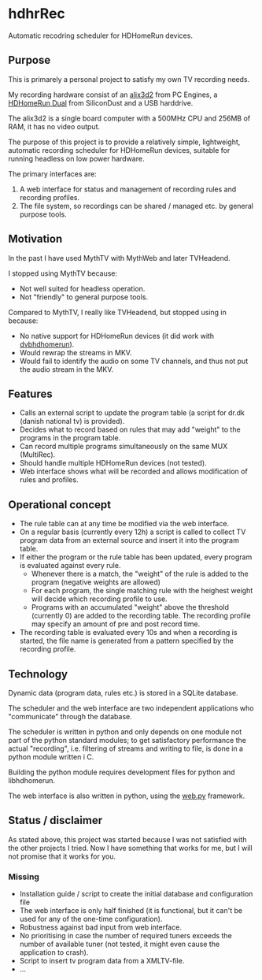 # hdhrRec

Automatic recodring scheduler for HDHomeRun devices.

## Purpose

This is primarely a personal project to satisfy my own TV recording needs.

My recording hardware consist of an [alix3d2](http://www.pcengines.ch/alix3d2.htm) from PC Engines, a [HDHomeRun Dual](http://www.silicondust.com/products/models/hdhr3-eu/) from SiliconDust and a USB harddrive.

The alix3d2 is a single board computer with a 500MHz CPU and 256MB of RAM, it has no video output.

The purpose of this project is to provide a relatively simple, lightweight, automatic recording scheduler for HDHomeRun devices, suitable for running headless on low power hardware.

The primary interfaces are:
1. A web interface for status and management of recording rules and recording profiles.
2. The file system, so recordings can be shared / managed etc. by general purpose tools.

## Motivation
In the past I have used MythTV with MythWeb and later TVHeadend.

I stopped using MythTV because:
* Not well suited for headless operation.
* Not "friendly" to general purpose tools.

Compared to MythTV, I really like TVHeadend, but stopped using in because:
* No native support for HDHomeRun devices (it did work with [dvbhdhomerun](http://sourceforge.net/apps/trac/dvbhdhomerun/)).
* Would rewrap the streams in MKV.
* Would fail to identify the audio on some TV channels, and thus not put the audio stream in the MKV.

## Features

* Calls an external script to update the program table (a script for dr.dk (danish national tv) is provided).
* Decides what to record based on rules that may add "weight" to the programs in the program table.
* Can record multiple programs simultaneously on the same MUX (MultiRec).
* Should handle multiple HDHomeRun devices (not tested).
* Web interface shows what will be recorded and allows modification of rules and profiles.

## Operational concept

* The rule table can at any time be modified via the web interface.
* On a regular basis (currently every 12h) a script is called to collect TV program data from an external source and insert it into the program table.
* If either the program or the rule table has been updated, every program is evaluated against every rule.
  * Whenever there is a match, the "weight" of the rule is added to the program (negative weights are allowed)
  * For each program, the single matching rule with the heighest weight will decide which recording profile to use.
  * Programs with an accumulated "weight" above the threshold (currently 0) are added to the recording table. The recording profile may specify an amount of pre and post record time.
* The recording table is evaluated every 10s and when a recording is started, the file name is generated from a pattern specified by the recording profile.

## Technology
Dynamic data (program data, rules etc.) is stored in a SQLite database.

The scheduler and the web interface are two independent applications who "communicate" through the database.

The scheduler is written in python and only depends on one module not part of the python standard modules; to get satisfactory performance the actual "recording", i.e. filtering of streams and writing to file, is done in a python module written i C.

Building the python module requires development files for python and libhdhomerun.

The web interface is also written in python, using the [web.py](http://webpy.org/) framework.

## Status / disclaimer

As stated above, this project was started because I was not satisfied with the other projects I tried. Now I have something that works for me, but I will not promise that it works for you.

### Missing
* Installation guide / script to create the initial database and configuration file
* The web interface is only half finished (it is functional, but it can't be used for any of the one-time configuration).
* Robustness against bad input from web interface.
* No prioritising in case the number of required tuners exceeds the number of available tuner (not tested, it might even cause the application to crash).
* Script to insert tv program data from a XMLTV-file.
* ...
